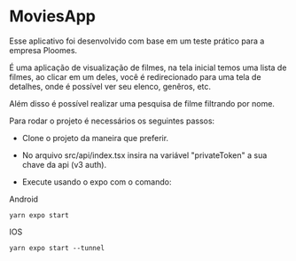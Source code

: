 # MoviesApp

Esse aplicativo foi desenvolvido com base em um teste prático para a empresa Ploomes.

É uma aplicação de visualização de filmes, na tela inicial temos uma lista de filmes, ao clicar em um deles, você é redirecionado para uma tela de detalhes, onde é possível ver seu elenco, genêros, etc.

Além disso é possível realizar uma pesquisa de filme filtrando por nome.

Para rodar o projeto é necessários os seguintes passos:

- Clone o projeto da maneira que preferir.

- No arquivo src/api/index.tsx insira na variável "privateToken" a sua chave da api (v3 auth).

- Execute usando o expo com o comando:

Android
```
yarn expo start
```

IOS
```
yarn expo start --tunnel
```